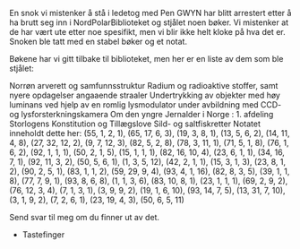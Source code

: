 En snok vi mistenker å stå i ledetog med Pen GWYN har blitt arrestert etter å ha brutt seg inn i NordPolarBiblioteket og stjålet noen bøker. Vi mistenker at de har vært ute etter noe spesifikt, men vi blir ikke helt kloke på hva det er. Snoken ble tatt med en stabel bøker og et notat.

Bøkene har vi gitt tilbake til biblioteket, men her er en liste av dem som ble stjålet:

Norrøn arverett og samfunnsstruktur
Radium og radioaktive stoffer, samt nyere opdagelser angaaende straaler
Undertrykking av objekter med høy luminans ved hjelp av en romlig lysmodulator under avbildning med CCD- og lysforsterkningskamera
Om den yngre Jernalder i Norge : 1. afdeling
Storlogens Konstitution og Tillægslove
Sild- og saltfiskretter
Notatet inneholdt dette her:
(55, 1, 2, 1), (65, 17, 6, 3), (19, 3, 8, 1), (13, 5, 6, 2), (14, 11, 4, 8), (27, 32, 12, 2), (9, 7, 12, 3), (82, 5, 2, 8), (78, 3, 11, 1), (71, 5, 1, 8), (76, 1, 6, 2), (92, 1, 1, 1), (50, 2, 1, 5), (15, 1, 1, 1), (82, 16, 10, 4), (23, 6, 1, 1), (34, 16, 7, 1), (92, 11, 3, 2), (50, 5, 6, 1), (1, 3, 5, 12), (42, 2, 1, 1), (15, 3, 1, 3), (23, 8, 1, 2), (90, 2, 5, 1), (83, 1, 1, 2), (59, 29, 9, 4), (93, 4, 1, 16), (82, 8, 3, 5), (39, 1, 1, 8), (77, 7, 9, 1), (93, 8, 6, 8), (1, 1, 3, 6), (83, 10, 8, 1), (23, 1, 1, 1), (69, 2, 9, 2), (76, 12, 3, 4), (7, 1, 3, 1), (3, 9, 9, 2), (19, 1, 6, 10), (93, 14, 7, 5), (13, 31, 7, 10), (3, 1, 9, 2), (7, 2, 6, 1), (23, 19, 4, 3), (50, 6, 5, 11)

Send svar til meg om du finner ut av det.

- Tastefinger
